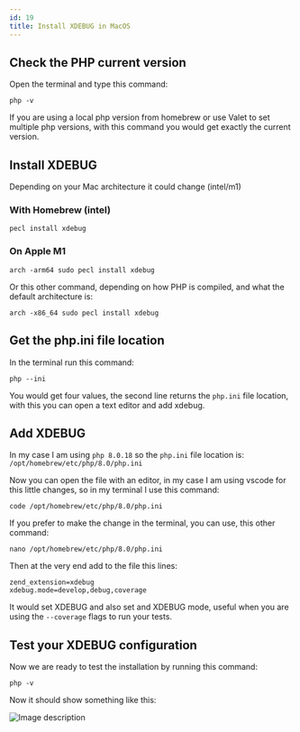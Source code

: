 ```yaml
---
id: 19
title: Install XDEBUG in MacOS
---
```


## Check the PHP current version

Open the terminal and type this command:

```
php -v
```

If you are using a local php version from homebrew or use Valet to set multiple php versions, with this command you would get exactly the current version.

## Install XDEBUG

Depending on your Mac architecture it could change (intel/m1)

### With Homebrew (intel)

```
pecl install xdebug
```

### On Apple M1

```
arch -arm64 sudo pecl install xdebug
```

Or this other command, depending on how PHP is compiled, and what the default architecture is:

```
arch -x86_64 sudo pecl install xdebug
```

## Get the php.ini file location

In the terminal run this command:

```
php --ini
```

You would get four values, the second line returns the `php.ini` file location, with this you can open a text editor and add xdebug.

## Add XDEBUG

In my case I am using `php 8.0.18` so the `php.ini` file location is: `/opt/homebrew/etc/php/8.0/php.ini`

Now you can open the file with an editor, in my case I am using vscode for this little changes, so in my terminal I use this command:

```
code /opt/homebrew/etc/php/8.0/php.ini
```

If you prefer to make the change in the terminal, you can use, this other command:

```
nano /opt/homebrew/etc/php/8.0/php.ini
```

Then at the very end add to the file this lines:

```
zend_extension=xdebug
xdebug.mode=develop,debug,coverage
```

It would set XDEBUG and also set and XDEBUG mode, useful when you are using the `--coverage` flags to run your tests.

## Test your XDEBUG configuration

Now we are ready to test the installation by running this command:

```
php -v
```

Now it should show something like this:

![Image description](https://dev-to-uploads.s3.amazonaws.com/uploads/articles/rtwmivxwpp9ptd0jl28q.png) 